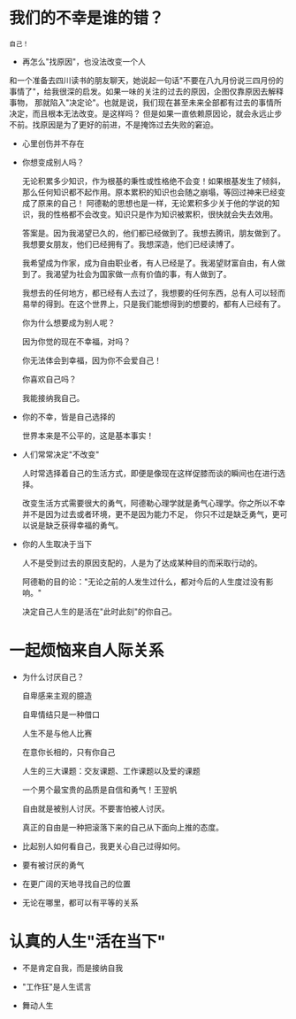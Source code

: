 #   我们的不幸是谁的错？

    自己！

- 再怎么"找原因"，也没法改变一个人

和一个准备去四川读书的朋友聊天，她说起一句话"不要在八九月份说三四月份的事情了"，给我很深的启发。如果一味的关注的过去的原因，企图仅靠原因去解释事物，
那就陷入"决定论"。也就是说，我们现在甚至未来全部都有过去的事情所决定，而且根本无法改变。是这样吗？
但是如果一直依赖原因论，就会永远止步不前。找原因是为了更好的前进，不是掩饰过去失败的窘迫。

- 心里创伤并不存在

- 你想变成别人吗？

    
    无论积累多少知识，作为根基的秉性或性格绝不会变！如果根基发生了倾斜，那么任何知识都不起作用。原本累积的知识也会随之崩塌，等回过神来已经变成了原来的自己！
    阿德勒的思想也是一样，无论累积多少关于他的学说的知识，我的性格都不会改变。知识只是作为知识被累积，很快就会失去效用。

    
    答案是。因为我渴望已久的，他们都已经做到了。我想去腾讯，朋友做到了。我想要女朋友，他们已经拥有了。我想深造，他们已经读博了。
    
    我希望成为作家，成为自由职业者，有人已经是了。我渴望财富自由，有人做到了。我渴望为社会为国家做一点有价值的事，有人做到了。
    
    我想去的任何地方，都已经有人去过了，我想要的任何东西，总有人可以轻而易举的得到。在这个世界上，只是我们能想得到的想要的，都有人已经有了。
    
    
    你为什么想要成为别人呢？
    
    因为你觉的现在不幸福，对吗？
    
    你无法体会到幸福，因为你不会爱自己！
    
    你喜欢自己吗？
    
    我能接纳我自己。


- 你的不幸，皆是自己选择的
    
    
    世界本来是不公平的，这是基本事实！
    
    
- 人们常常决定"不改变"

    
    人时常选择着自己的生活方式，即便是像现在这样促膝而谈的瞬间也在进行选择。
    
    改变生活方式需要很大的勇气，阿德勒心理学就是勇气心理学。你之所以不幸并不是因为过去或者环境，更不是因为能力不足，
    你只不过是缺乏勇气，更可以说是缺乏获得幸福的勇气。

- 你的人生取决于当下

        
     人不是受到过去的原因支配的，人是为了达成某种目的而采取行动的。
     
     阿德勒的目的论："无论之前的人发生过什么，都对今后的人生度过没有影响。"
     
     决定自己人生的是活在"此时此刻"的你自己。
   
#   一起烦恼来自人际关系

- 为什么讨厌自己？
   
   自卑感来主观的臆造
   
   自卑情结只是一种借口
   
   人生不是与他人比赛
   
   在意你长相的，只有你自己
   
   人生的三大课题：交友课题、工作课题以及爱的课题
   
   一个男个最宝贵的品质是自信和勇气！王翌帆
   
   自由就是被别人讨厌。不要害怕被人讨厌。
   
   真正的自由是一种把滚落下来的自己从下面向上推的态度。
   
- 比起别人如何看自己，我更关心自己过得如何。

- 要有被讨厌的勇气

- 在更广阔的天地寻找自己的位置

- 无论在哪里，都可以有平等的关系

# 认真的人生"活在当下"

- 不是肯定自我，而是接纳自我

- "工作狂"是人生谎言

- 舞动人生
